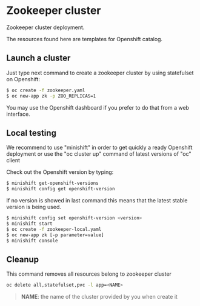 # Zookeeper cluster

Zookeeper cluster deployment.

The resources found here are templates for Openshift catalog.

## Launch a cluster

Just type next command to create a zookeeper cluster by using statefulset on Openshift:

```bash
$ oc create -f zookeeper.yaml
$ oc new-app zk -p ZOO_REPLICAS=1
```

You may use the Openshift dashboard if you prefer to do that from a web interface.

## Local testing

We recommend to use "minishift" in order to get quickly a ready Openshift deployment or use the "oc cluster up" command of latest versions of "oc" client

Check out the Openshift version by typing:

```bash
$ minishift get-openshift-versions
$ minishift config get openshift-version
```

If no version is showed in last command this means that the latest stable version is being used.

```bash
$ minishift config set openshift-version <version>
$ minishift start
$ oc create -f zookeeper-local.yaml
$ oc new-app zk [-p parameter=value]
$ minishift console
```

## Cleanup

This command removes all resources belong to zookeeper cluster

```sh
oc delete all,statefulset,pvc -l app=<NAME>
```

> **NAME**: the name of the cluster provided by you when create it






